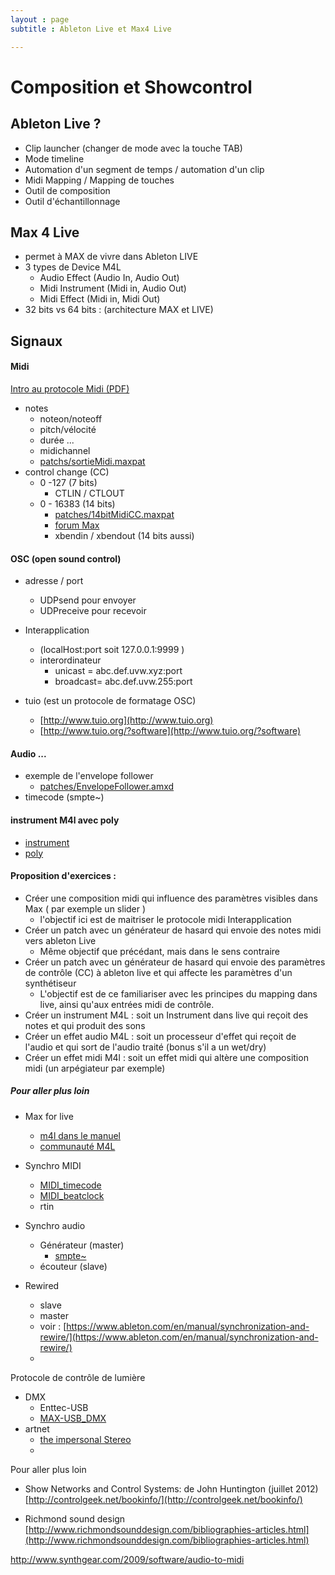 ```yaml
---
layout : page  
subtitle : Ableton Live et Max4 Live

---
```

# Composition et Showcontrol

## Ableton Live ?

* Clip launcher (changer de mode avec la touche TAB)
* Mode timeline
* Automation d'un segment de temps / automation d'un clip
* Midi Mapping / Mapping de touches
* Outil de composition
* Outil d'échantillonnage

## Max 4 Live
* permet à MAX de vivre dans Ableton LIVE
* 3 types de Device M4L
  * Audio Effect (Audio In,  Audio Out)
  * Midi Instrument (Midi in, Audio Out)
  * Midi Effect (Midi in,  Midi Out)
* 32 bits vs 64 bits : (architecture MAX et LIVE)


## Signaux

#### Midi
[Intro au protocole Midi (PDF)](http://www.midi.org/aboutmidi/intromidi.pdf)

* notes
  * noteon/noteoff
  * pitch/vélocité
  * durée ...
  * midichannel
  * [patchs/sortieMidi.maxpat](../patchs/sortieMidi.maxpat)
* control change (CC)
  * 0 -127 (7 bits)
    * CTLIN / CTLOUT
  * 0 - 16383 (14 bits)
    * [patches/14bitMidiCC.maxpat](../patches/14bitMidiCC.maxpat)
    * [forum Max](https://cycling74.com/forums/topic/14bit-cc-to-ableton/)
    * xbendin / xbendout (14 bits aussi)


#### OSC (open sound control)
* adresse / port
  * UDPsend pour envoyer
  * UDPreceive pour recevoir   

* Interapplication
  * (localHost:port soit 127.0.0.1:9999 )
  * interordinateur
    * unicast = abc.def.uvw.xyz:port
    * broadcast= abc.def.uvw.255:port

* tuio (est un protocole de formatage OSC)
  * [http://www.tuio.org](http://www.tuio.org)
  * [http://www.tuio.org/?software](http://www.tuio.org/?software)

#### Audio ...
* exemple de l'envelope follower
  * [patches/EnvelopeFollower.amxd](../patches/EnvelopeFollower.amxd)
* timecode (smpte~)

#### instrument M4l avec poly
* [instrument](../patches/m4l-Instrument.amxd)
* [poly](../patches/adsr-synth.maxpat)
#### Proposition d'exercices :

* Créer une composition midi qui influence des paramètres visibles dans Max ( par exemple un slider )
  * l'objectif ici est de maitriser le protocole midi Interapplication
* Créer un patch avec un générateur de hasard qui envoie des notes midi vers ableton Live
  * Même objectif que précédant,  mais dans le sens contraire
* Créer un patch avec un générateur de hasard qui envoie des paramètres de contrôle (CC) à ableton live et qui affecte les paramètres d'un synthétiseur
  * L'objectif est de ce familiariser avec les principes du mapping dans live,  ainsi qu'aux entrées midi de contrôle.
* Créer un instrument M4L : soit un Instrument dans live qui reçoit  des notes et qui produit des sons
* Créer un effet audio M4L : soit un processeur d'effet qui reçoit de l'audio et qui sort de l'audio traité (bonus s'il a un wet/dry)
* Créer un effet midi M4l : soit un effet midi qui altère une composition midi (un arpégiateur par exemple)  


##### Pour aller plus loin
* Max for live
  * [m4l dans le manuel ](https://www.ableton.com/en/manual/max-for-live/)
  * [communauté M4L](http://maxforlive.com)


* Synchro MIDI  
    * [MIDI_timecode](https://en.wikipedia.org/wiki/MIDI_timecode)
    * [MIDI_beatclock](https://en.wikipedia.org/wiki/MIDI_beat_clock)
    * rtin

* Synchro audio
  * Générateur (master)
    *  [smpte~](https://cycling74.com/toolbox/smpte/#.VhKbH7TY7Qc)
  * écouteur (slave)

* Rewired
  * slave
  * master
  * voir : [https://www.ableton.com/en/manual/synchronization-and-rewire/](https://www.ableton.com/en/manual/synchronization-and-rewire/)
  *


Protocole de contrôle de lumière  

* DMX
  * Enttec-USB
  * [MAX-USB_DMX](https://github.com/gllmAR/MAX-USB_DMX)
* artnet
  * [the impersonal Stereo](http://www.theimpersonalstereo.com/software/maxmspjitter/)
  *
Pour aller plus loin

* Show Networks and Control Systems:
de  John Huntington (juillet 2012) [http://controlgeek.net/bookinfo/](http://controlgeek.net/bookinfo/)


* Richmond sound design [http://www.richmondsounddesign.com/bibliographies-articles.html](http://www.richmondsounddesign.com/bibliographies-articles.html)


http://www.synthgear.com/2009/software/audio-to-midi
